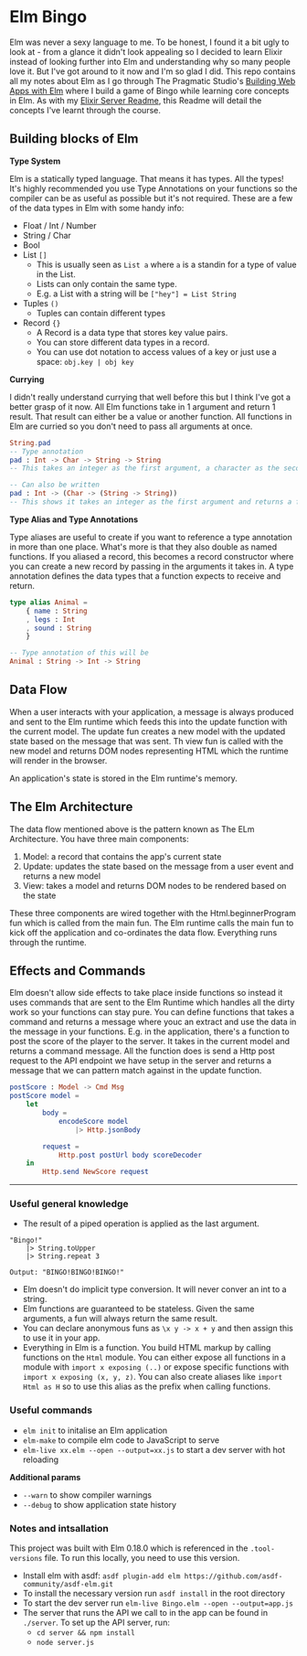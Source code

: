 # Elm Bingo

Elm was never a sexy language to me. To be honest, I found it a bit ugly to look at - from a glance it didn't look appealing so I decided to learn Elixir instead of looking further into Elm and understanding why so many people love it. But I've got around to it now and I'm so glad I did. This repo contains all my notes about Elm as I go through The Pragmatic Studio's [Building Web Apps with Elm](https://pragmaticstudio.com/courses/elm) where I build a game of Bingo while learning core concepts in Elm. As with my [Elixir Server Readme](https://github.com/zahradeenie/server), this Readme will detail the concepts I've learnt through the course.

## Building blocks of Elm

**Type System**

Elm is a statically typed language. That means it has types. All the types! It's highly recommended you use Type Annotations on your functions so the compiler can be as useful as possible but it's not required. These are a few of the data types in Elm with some handy info:

* Float / Int / Number
* String / Char
* Bool
* List `[]`
  * This is usually seen as `List a` where `a` is a standin for a type of value in the List.
  * Lists can only contain the same type.
  * E.g. a List with a string will be `["hey"] = List String`
* Tuples `()`
  * Tuples can contain different types
* Record `{}`
  * A Record is a data type that stores key value pairs.
  * You can store different data types in a record.
  * You can use dot notation to access values of a key or just use a space: `obj.key | obj key`

**Currying**

I didn't really understand currying that well before this but I think I've got a better grasp of it now. All Elm functions take in 1 argument and return 1 result. That result can either be a value or another function. All functions in Elm are curried so you don't need to pass all arguments at once.

```elm
String.pad
-- Type annotation
pad : Int -> Char -> String -> String
-- This takes an integer as the first argument, a character as the second, a string as the third and returns a string.

-- Can also be written
pad : Int -> (Char -> (String -> String))
-- This shows it takes an integer as the first argument and returns a function that takes a character as the first argument and so on..
```

**Type Alias and Type Annotations**

Type aliases are useful to create if you want to reference a type annotation in more than one place. What's more is that they also double as named functions. If you aliased a record, this becomes a record constructor where you can create a new record by passing in the arguments it takes in. A type annotation defines the data types that a function expects to receive and return.

```elm
type alias Animal =
    { name : String
    , legs : Int
    , sound : String
    }

-- Type annotation of this will be
Animal : String -> Int -> String
```

## Data Flow

When a user interacts with your application, a message is always produced and sent to the Elm runtime which feeds this into the update function with the current model. The update fun creates a new model with the updated state based on the message that was sent. Th view fun is called with the new model and returns DOM nodes representing HTML which the runtime will render in the browser.

An application's state is stored in the Elm runtime's memory.

## The Elm Architecture

The data flow mentioned above is the pattern known as The ELm Architecture. You have three main components:

1. Model: a record that contains the app's current state
2. Update: updates the state based on the message from a user event and returns a new model
3. View: takes a model and returns DOM nodes to be rendered based on the state

These three components are wired together with the Html.beginnerProgram fun which is called from the main fun. The Elm runtime calls the main fun to kick off the application and co-ordinates the data flow. Everything runs through the runtime.

## Effects and Commands

Elm doesn't allow side effects to take place inside functions so instead it uses commands that are sent to the Elm Runtime which handles all the dirty work so your functions can stay pure. You can define functions that takes a command and returns a message where youc an extract and use the data in the message in your functions. E.g. in the application, there's a function to post the score of the player to the server. It takes in the current model and returns a command message. All the function does is send a Http post request to the API endpoint we have setup in the server and returns a message that we can pattern match against in the update function.

```elm
postScore : Model -> Cmd Msg
postScore model =
    let
        body =
            encodeScore model
                |> Http.jsonBody

        request =
            Http.post postUrl body scoreDecoder
    in
        Http.send NewScore request
```

---

### Useful general knowledge

* The result of a piped operation is applied as the last argument.
```
"Bingo!"
    |> String.toUpper
    |> String.repeat 3

Output: "BINGO!BINGO!BINGO!"
```
* Elm doesn't do implicit type conversion. It will never conver an int to a string.
* Elm functions are guaranteed to be stateless. Given the same arguments, a fun will always return the same result.
* You can declare anonymous funs as `\x y -> x + y` and then assign this to use it in your app.
* Everything in Elm is a function. You build HTML markup by calling functions on the `Html` module. You can either expose all functions in a module with `import x exposing (..)` or expose specific functions with `import x exposing (x, y, z)`. You can also create aliases like `import Html as H` so to use this alias as the prefix when calling functions.

### Useful commands

* `elm init` to initalise an Elm application
* `elm-make` to compile elm code to JavaScript to serve
* `elm-live xx.elm --open --output=xx.js` to start a dev server with hot reloading

**Additional params**

* `--warn` to show compiler warnings
* `--debug` to show application state history


### Notes and intsallation

This project was built with Elm 0.18.0 which is referenced in the `.tool-versions` file. To run this locally, you need to use this version.

- Install elm with asdf: `asdf plugin-add elm https://github.com/asdf-community/asdf-elm.git`
- To install the necessary version run `asdf install` in the root directory
- To start the dev server run `elm-live Bingo.elm --open --output=app.js`
- The server that runs the API we call to in the app can be found in `./server`. To set up the API server, run:
  - `cd server && npm install`
  - `node server.js`
